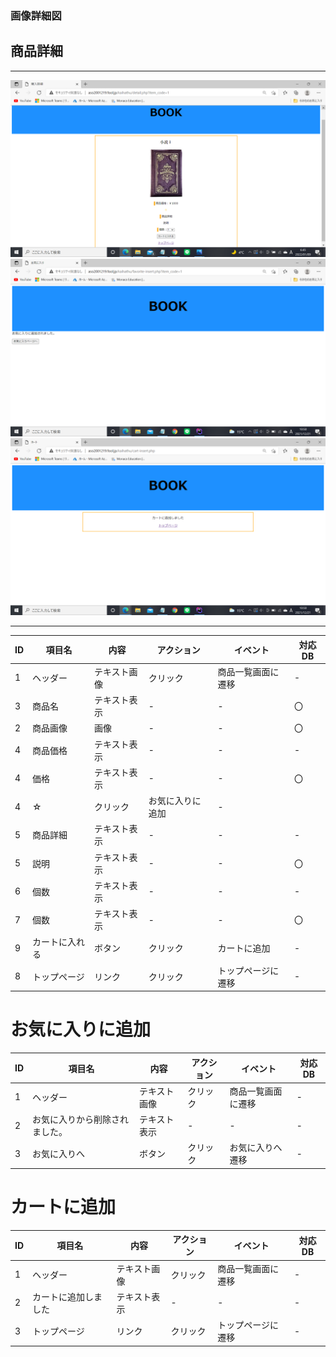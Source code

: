 ### 画像詳細図
## 商品詳細
---
<img src="https://github.com/Aso2001219/team/blob/main/%E8%A8%AD%E8%A8%88%E6%9B%B8/%E7%94%BB%E9%9D%A2%E8%A9%B3%E7%B4%B0%E5%9B%B3/img/2022-01-09%20(13).png?raw=true">
<img src="https://github.com/Aso2001219/team/blob/main/%E8%A8%AD%E8%A8%88%E6%9B%B8/%E7%94%BB%E9%9D%A2%E8%A9%B3%E7%B4%B0%E5%9B%B3/img/2021-12-21%20(13).png?raw=true">
<img src="https://github.com/Aso2001219/team/blob/main/%E8%A8%AD%E8%A8%88%E6%9B%B8/%E7%94%BB%E9%9D%A2%E8%A9%B3%E7%B4%B0%E5%9B%B3/img/2021-12-21%20(14).png?raw=true">


---
|ID|項目名|内容|アクション|イベント|対応DB|
|--|----|---|---------|--------|-----|
|1|ヘッダー|テキスト画像|クリック|商品一覧画面に遷移|-|
|3|商品名|テキスト表示|-|-|〇|
|2|商品画像|画像|-|-|〇|
|4|商品価格|テキスト表示|-|-|-|
|4|価格|テキスト表示|-|-|〇|
|4|☆|クリック|お気に入りに追加|-|
|5|商品詳細|テキスト表示|-|-|-|
|5|説明|テキスト表示|-|-|〇|
|6|個数|テキスト表示|-|-|-|
|7|個数|テキスト表示|-|-|〇|
|9|カートに入れる|ボタン|クリック|カートに追加|-|
|8|トップページ|リンク|クリック|トップページに遷移|-|

# お気に入りに追加
|ID|項目名|内容|アクション|イベント|対応DB|
|--|----|---|---------|--------|-----|
|1|ヘッダー|テキスト画像|クリック|商品一覧画面に遷移|-|
|2|お気に入りから削除されました。|テキスト表示|-|-|-|
|3|お気に入りへ|ボタン|クリック|お気に入りへ遷移|-|

# カートに追加
|ID|項目名|内容|アクション|イベント|対応DB|
|--|----|---|---------|--------|-----|
|1|ヘッダー|テキスト画像|クリック|商品一覧画面に遷移|-|
|2|カートに追加しました|テキスト表示|-|-|-|
|3|トップページ|リンク|クリック|トップページに遷移|-|
